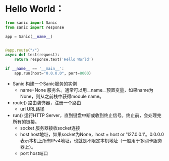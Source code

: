 # Hello World：
```python
from sanic import Sanic
from sanic import response

app = Sanic(__name__)


@app.route("/")
async def test(request):
    return response.text('Hello World')

if __name__ == '__main__':
    app.run(host="0.0.0.0", port=8000)
```
- Sanic 构建一个Sanic服务的实例
    - name=None 服务名。通常可以用\_\_name\_\_预置变量，如果name为None，则从之前栈中获得module name。
- route() 路由装饰器，注册一个路由
    - uri URL路径
- run() 运行HTTP Server，直到键盘中断或收到终止信号。终止前，会处理完所有的链接。
    - socket 服务器接收socket连接
    - host host地址，如果socket为None，host = host or '127.0.0.1'。0.0.0.0表示本机上所有IPv4地址，也就是不限定本机地址（一般用于多网卡服务器上）。
    - port host端口